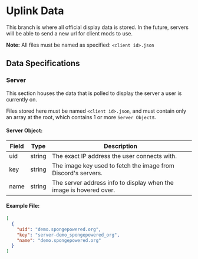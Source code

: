 # Uplink Data

This branch is where all official display data is stored. In the future, servers will be able to send a new url for client mods to use.

**Note:** All files must be named as specified: `<client id>.json`

## Data Specifications

### Server

This section houses the data that is polled to display the server a user is currently on.

Files stored here must be named `<client id>.json`, and must contain only an array at the root, which contains 1 or more `Server Object`s.

#### Server Object:

| Field | Type   | Description                                                        |
|-------|--------|--------------------------------------------------------------------|
| uid   | string | The exact IP address the user connects with.                       |
| key   | string | The image key used to fetch the image from Discord's servers.      |
| name  | string | The server address info to display when the image is hovered over. |

#### Example File:

```json
[
  {
    "uid": "demo.spongepowered.org",
    "key": "server-demo_spongepowered_org",
    "name": "demo.spongepowered.org"
  }
]
```